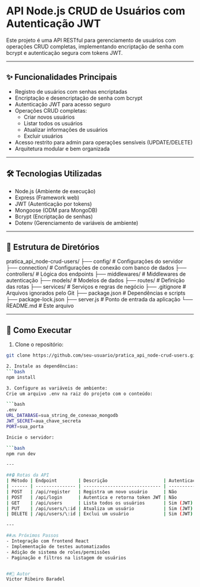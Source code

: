 # API Node.js CRUD de Usuários com Autenticação JWT

Este projeto é uma API RESTful para gerenciamento de usuários com operações CRUD completas, implementando encriptação de senha com bcrypt e autenticação segura com tokens JWT.

---

## ✨ Funcionalidades Principais

- Registro de usuários com senhas encriptadas
- Encriptação e desencriptação de senha com bcrypt  
- Autenticação JWT para acesso seguro  
- Operações CRUD completas:  
  - Criar novos usuários  
  - Listar todos os usuários  
  - Atualizar informações de usuários  
  - Excluir usuários  
- Acesso restrito para admin para operações sensíveis (UPDATE/DELETE)  
- Arquitetura modular e bem organizada  

---

## 🛠️ Tecnologias Utilizadas

- Node.js (Ambiente de execução)  
- Express (Framework web)  
- JWT (Autenticação por tokens)  
- Mongoose (ODM para MongoDB)  
- Bcrypt (Encriptação de senhas)  
- Dotenv (Gerenciamento de variáveis de ambiente)  

---

## 📂 Estrutura de Diretórios
pratica_api_node-crud-users/
├── config/ # Configurações do servidor
├── connection/ # Configurações de conexão com banco de dados
├── controllers/ # Lógica dos endpoints
├── middlewares/ # Middlewares de autenticação
├── models/ # Modelos de dados
├── routes/ # Definição das rotas
├── services/ # Serviços e regras de negócio
├── .gitignore # Arquivos ignorados pelo Git
├── package.json # Dependências e scripts
├── package-lock.json
├── server.js # Ponto de entrada da aplicação
└── README.md # Este arquivo

---

## 🚀 Como Executar

1. Clone o repositório:
```bash
git clone https://github.com/seu-usuario/pratica_api_node-crud-users.git

2. Instale as dependências:
```bash
npm install

3. Configure as variáveis de ambiente:
Crie um arquivo .env na raiz do projeto com o conteúdo:

```bash
.env
URL_DATABASE=sua_string_de_conexao_mongodb
JWT_SECRET=aua_chave_secreta
PORT=sua_porta

Inicie o servidor:

```bash
npm run dev

---

##🔒 Rotas da API
| Método | Endpoint        | Descrição                     | Autenticação |
| ------ | --------------- | ----------------------------- | ------------ |
| POST   | /api/register   | Registra um novo usuário      | Não          |
| POST   | /api/login      | Autentica e retorna token JWT | Não          |
| GET    | /api/users      | Lista todos os usuários       | Sim (JWT)    |
| PUT    | /api/users/\:id | Atualiza um usuário           | Sim (JWT)    |
| DELETE | /api/users/\:id | Exclui um usuário             | Sim (JWT)    |

---

##🔜 Próximos Passos
- Integração com frontend React
- Implementação de testes automatizados
- Adição de sistema de roles/permissões
- Paginação e filtros na listagem de usuários


##👤 Autor
Victor Ribeiro Baradel


